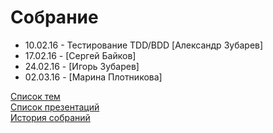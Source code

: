 # Собрание
<ul>
	<li>10.02.16 - Тестирование TDD/BDD [Александр Зубарев]</li>
	<li>17.02.16 - [Сергей Байков]</li>
	<li>24.02.16 - [Игорь Зубарев]</li>
	<li>02.03.16 - [Марина Плотникова]</li>
</ul>
<a href="topics.md">Список тем</a><br>
<a href="presentation.md">Список презентаций</a><br>
<a href="history.md">История собраний</a>
